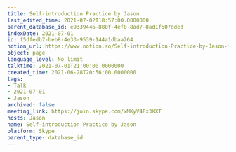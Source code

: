 ```yaml
---
title: Self-introduction Practice by Jason
last_edited_time: 2021-07-02T18:57:00.0000000
parent_database_id: e9339446-880f-4ef0-8ad7-8ad1f507dded
indexDate: 2021-07-01
id: f5dfedb7-beb8-4e33-9539-144a1dbaa264
notion_url: https://www.notion.so/Self-introduction-Practice-by-Jason-f5dfedb7beb84e339539144a1dbaa264
object: page
language_level: No limit
talktime: 2021-07-01T21:00:00.0000000
created_time: 2021-06-28T20:56:00.0000000
tags:
- Talk
- 2021-07-01
- Jason
archived: false
meeting_link: https://join.skype.com/xMKyV4Fx3KXT
hosts: Jason
name: Self-introduction Practice by Jason
platform: Skype
parent_type: database_id
---
```







